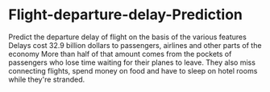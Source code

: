 # Flight-departure-delay-Prediction
Predict the departure delay of flight on the basis of the various features
Delays cost 32.9 billion dollars to passengers, airlines and other parts of the economy
More than half of that amount comes from the pockets of passengers who lose time waiting for their planes to leave.
They also miss connecting flights, spend money on food and have to sleep on hotel rooms while they're stranded.

